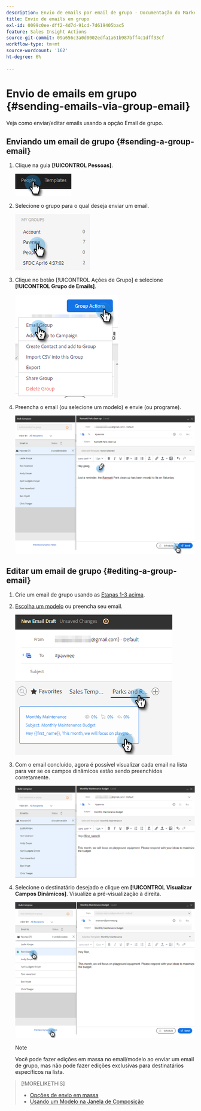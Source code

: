 ```yaml
---
description: Envio de emails por email de grupo - Documentação do Marketo - Documentação do produto
title: Envio de emails em grupo
exl-id: 0099c0ee-dff2-4d7d-91cd-7d619405bac5
feature: Sales Insight Actions
source-git-commit: 09a656c3a0d0002edfa1a61b987bff4c1dff33cf
workflow-type: tm+mt
source-wordcount: '162'
ht-degree: 6%

---
```


# Envio de emails em grupo {#sending-emails-via-group-email}

Veja como enviar/editar emails usando a opção Email de grupo.

## Enviando um email de grupo {#sending-a-group-email}

1. Clique na guia **[!UICONTROL Pessoas]**.

   ![](assets/sending-emails-via-group-email-1.png)

1. Selecione o grupo para o qual deseja enviar um email.

   ![](assets/sending-emails-via-group-email-2.png)

1. Clique no botão [!UICONTROL Ações de Grupo] e selecione **[!UICONTROL Grupo de Emails]**.

   ![](assets/sending-emails-via-group-email-3.png)

1. Preencha o email (ou selecione um modelo) e envie (ou programe).

   ![](assets/sending-emails-via-group-email-4.png)

## Editar um email de grupo {#editing-a-group-email}

1. Crie um email de grupo usando as [Etapas 1-3 acima](#sending-a-group-email).

1. [Escolha um modelo](/help/marketo/product-docs/marketo-sales-insight/actions/email/using-the-compose-window/using-a-template-in-the-compose-window.md) ou preencha seu email.

   ![](assets/sending-emails-via-group-email-5.png)

1. Com o email concluído, agora é possível visualizar cada email na lista para ver se os campos dinâmicos estão sendo preenchidos corretamente.

   ![](assets/sending-emails-via-group-email-6.png)

1. Selecione o destinatário desejado e clique em **[!UICONTROL Visualizar Campos Dinâmicos]**. Visualize a pré-visualização à direita.

   ![](assets/sending-emails-via-group-email-7.png)

   >[!NOTE]
   >
   >Você pode fazer edições em massa no email/modelo ao enviar um email de grupo, mas não pode fazer edições exclusivas para destinatários específicos na lista.

>[!MORELIKETHIS]
>
>* [Opções de envio em massa](/help/marketo/product-docs/marketo-sales-insight/actions/email/using-the-compose-window/bulk-emailing-options.md)
>* [Usando um Modelo na Janela de Composição](/help/marketo/product-docs/marketo-sales-insight/actions/email/using-the-compose-window/using-a-template-in-the-compose-window.md)
